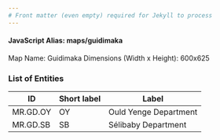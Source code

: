 ```yaml
---
# Front matter (even empty) required for Jekyll to process
---
```


#### JavaScript Alias: maps/guidimaka

Map Name: Guidimaka
Dimensions (Width x Height): 600x625

### List of Entities

| ID       | Short label | Label                 |
| -------- | ----------- | --------------------- |
| MR.GD.OY | OY          | Ould Yenge Department |
| MR.GD.SB | SB          | Sélibaby Department   |

